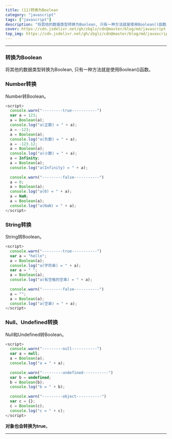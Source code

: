 ```yaml
---
title: (11)转换为Boolean
category: "javascript"
tags: ["javascript"]
description: "将其他的数据类型转换为Boolean, 只有一种方法就是使用Boolean()函数。"
cover: https://cdn.jsdelivr.net/gh/zbglz/cdn@master/blog/md/javascript.svg
top_img: https://cdn.jsdelivr.net/gh/zbglz/cdn@master/blog/md/javascript.svg
---
```


***

### 转换为Boolean

将其他的数据类型转换为Boolean, 只有一种方法就是使用Boolean()函数。

### Number转换

Number转Boolean。


```js js
<script>
  console.warn("---------true-----------")
  var a = 123;
  a = Boolean(a); 
  console.log("a(正数) = " + a);
  a = -123;
  a = Boolean(a);
  console.log("a(负数) = " + a);
  a = -123.12;
  a = Boolean(a);
  console.log("a(小数) = " + a);
  a = Infinity;
  a = Boolean(a);
  console.log("a(Infinity) = " + a);
  
  console.warn("---------false-----------")
  a = 0;
  a = Boolean(a);
  console.log("a(0) = " + a);
  a = NaN;
  a = Boolean(a);
  console.log("a(NaN) = " + a);
</script>
```


### String转换

String转Boolean。


```js js
<script>
  console.warn("---------true-----------")
  var a = "hello";
  a = Boolean(a); 
  console.log("a(字符串) = " + a);
  var a = " ";
  a = Boolean(a); 
  console.log("a(有空格的空串) = " + a);
  
  console.warn("---------false-----------")
  a = "";
  a = Boolean(a);
  console.log("a(空串) = " + a);
</script>
```


### Null、Undefined转换

Null和Undefined转Boolean。


```js js
<script>
  console.warn("---------null-----------")
  var a = null;
  a = Boolean(a); 
  console.log("a = " + a);
  
  console.warn("---------undefined-----------")
  var b = undefined;
  b = Boolean(b); 
  console.log("b = " + b);
  
  console.warn("---------object-----------")
  var c = {};
  c = Boolean(c); 
  console.log("c = " + c);
</script>
```


**对象也会转换为true**。


***